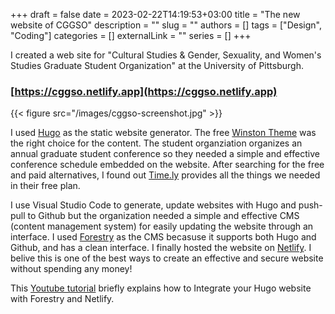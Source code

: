 +++ 
draft = false
date = 2023-02-22T14:19:53+03:00
title = "The new website of CGGSO"
description = ""
slug = ""
authors = []
tags = ["Design", "Coding"]
categories = []
externalLink = ""
series = []
+++

I created a web site for "Cultural Studies & Gender, Sexuality, and Women's Studies Graduate Student Organization" at the University of Pittsburgh. 

### [https://cggso.netlify.app](https://cggso.netlify.app) ###

{{< figure src="/images/cggso-screenshot.jpg" >}}

I used [Hugo](https://gohugo.io) as the static website generator. The free [Winston Theme](https://github.com/zerostaticthemes/hugo-winston-theme) was the right choice for the content. The student organziation organizes an annual graduate student conference so they needed a simple and effective conference schedule embedded on the website. After searching for the free and paid alternatives, I found out [Time.ly](https://time.ly) provides all the things we needed in their free plan. 

I use Visual Studio Code to generate, update websites with Hugo and push-pull to Github but the organization needed a simple and effective CMS (content management system) for easily updating the website through an interface. I used [Forestry](https://forestry.io) as the CMS becasuse it supports both Hugo and Github, and has a clean interface. I finally hosted the website on [Netlify](https://www.netlify.com). I belive this is one of the best ways to create an effective and secure website without spending any money!

This [Youtube tutorial](https://youtu.be/ResipmZmpDU) briefly explains how to Integrate your Hugo website with Forestry and Netlify. 


